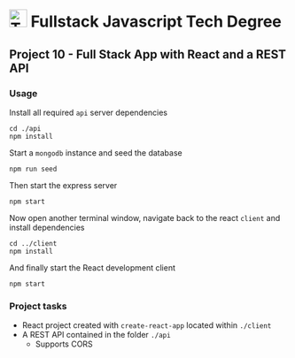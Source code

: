 # <img src="https://2013.raleigh.wordcamp.org/files/2013/11/Treehouse-Logo.png" height="32" alt="Treehouse Logo"> Fullstack Javascript Tech Degree
## Project 10 - Full Stack App with React and a REST API

### Usage
Install all required `api` server dependencies
```
cd ./api
npm install
```
Start a `mongodb` instance and seed the database
```
npm run seed
```
Then start the express server
```
npm start
```
Now open another terminal window, navigate back to the react `client` and install dependencies
```
cd ../client
npm install
```
And finally start the React development client
```
npm start
```

### Project tasks
* React project created with `create-react-app` located within `./client`
* A REST API contained in the folder `./api`
    - Supports CORS